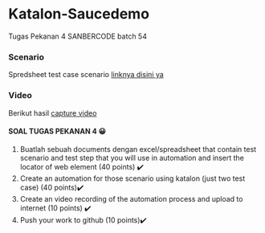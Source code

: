 # Katalon-Saucedemo
Tugas Pekanan 4 SANBERCODE batch 54

### Scenario 
Spredsheet test case scenario [linknya disini ya](https://docs.google.com/spreadsheets/d/17o-gFnFlO1Vae4KZIQy2-SpqQ3xlKHmU-nGOLSJy0Vs/edit?usp=sharing)

### Video
Berikut hasil [capture video](https://drive.google.com/file/d/18qN3tMt1IoXRl0lNgFWwYcLrZVspkyyD/view?usp=sharing)

#### SOAL TUGAS PEKANAN 4 😀
1. Buatlah sebuah documents dengan excel/spreadsheet that contain test scenario and test step that you will use in automation and insert the locator of web element  (40 points) ✔️
2. Create an automation for those scenario using katalon (just two test case) (40 points)✔️
3. Create an video recording of the automation process and upload to internet (10 points) ✔️
4. Push your work to github (10 points)✔️
